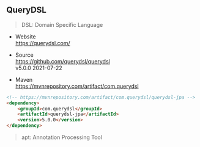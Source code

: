 
## QueryDSL
> DSL: Domain Specific Language

- Website  
  https://querydsl.com/

- Source  
  https://github.com/querydsl/querydsl  
  v5.0.0 2021-07-22

- Maven  
  https://mvnrepository.com/artifact/com.querydsl
```html
<!-- https://mvnrepository.com/artifact/com.querydsl/querydsl-jpa -->
<dependency>
    <groupId>com.querydsl</groupId>
    <artifactId>querydsl-jpa</artifactId>
    <version>5.0.0</version>
</dependency>
```
> apt: Annotation Processing Tool


